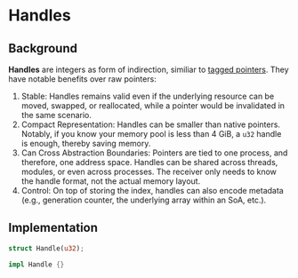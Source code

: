 # Handles

## Background

**Handles** are integers as form of indirection, similiar to [tagged pointers](https://en.wikipedia.org/wiki/Tagged_pointer). They have notable benefits over raw pointers: 
1. Stable: Handles remains valid even if the underlying resource can be moved, swapped, or reallocated, while a pointer would be invalidated in the same scenario.
2. Compact Representation: Handles can be smaller than native pointers. Notably, if you know your memory pool is less than 4 GiB, a `u32` handle is enough, thereby saving memory.
3. Can Cross Abstraction Boundaries: Pointers are tied to one process, and therefore, one address space. Handles can be shared across threads, modules, or even across processes. The receiver only needs to know the handle format, not the actual memory layout.
4. Control: On top of storing the index, handles can also encode metadata (e.g., generation counter, the underlying array within an SoA, etc.). 

## Implementation 

```rust
struct Handle(u32);

impl Handle {}
```
